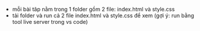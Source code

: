 + mỗi bài tâp nằm trong 1 folder gồm 2 file: index.html và style.css
+ tải folder và run cả 2 file index.html và style.css để xem
(gợi ý: run bằng tool live server trong vs code) 